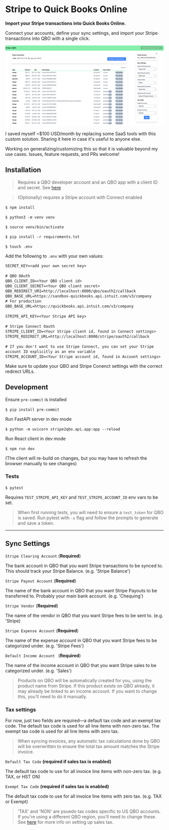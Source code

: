 # Stripe to Quick Books Online

**Import your Stripe transactions into Quick Books Online.**

Connect your accounts, define your sync settings, and import your Stripe transactions into QBO with a single click.

![screenshot](screenshot.png)

I saved myself ~$100 USD/month by replacing some SaaS tools with this custom solution. Sharing it here in case it's useful to anyone else.

Working on generalizing/customizing this so that it is valuable beyond my use cases. Issues, feature requests, and PRs welcome!

## Installation

> Requires a QBO developer account and an QBO app with a client ID and secret. See [here](https://developer.intuit.com/app/developer/qbo/docs/develop/authentication-and-authorization/oauth-2.0)

> (Optionally) requires a Stripe account with Connect enabled

`$ npm install`

`$ python3 -m venv venv`

`$ source venv/bin/activate`

`$ pip install -r requirements.txt`

`$ touch .env`

Add the following to `.env` with your own values:

```
SECRET_KEY=<add your own secret key>

# QBO OAuth
QBO_CLIENT_ID=<Your QBO client id>
QBO_CLIENT_SECRET=<Your QBO client secret>
QBO_REDIRECT_URI=http://localhost:8000/qbo/oauth2/callback
QBO_BASE_URL=https://sandbox-quickbooks.api.intuit.com/v3/company
# For production QBO_BASE_URL=https://quickbooks.api.intuit.com/v3/company

STRIPE_API_KEY=<Your Stripe API key>

# Stripe Connect Oauth
STRIPE_CLIENT_ID=<Your Stripe client id, found in Connect settings>
STRIPE_REDIRECT_URL=http://localhost:8000/stripe/oauth2/callback

# If you don't want to use Stripe Connect, you can set your Stripe account ID explicitly as an env variable
STRIPE_ACCOUNT_ID=<Your Stripe account id, found in Account settings>

```

Make sure to update your QBO and Stripe Conenct settings with the correct redirect URLs.

## Development

Ensure `pre-commit` is installed

`$ pip install pre-commit`

Run FastAPI server in dev mode

`$ python -m uvicorn stripe2qbo.api.app:app --reload`

Run React client in dev mode

`$ npm run dev`

(The client will re-build on changes, but you may have to refresh the browser manually to see changes)

### Tests

`$ pytest`

Requires `TEST_STRIPE_API_KEY` and `TEST_STRIPE_ACCOUNT_ID` env vars to be set.

> When first running tests, you will need to ensure a `test_token` for QBO is saved. Run pytest with `-s` flag and follow the prompts to generate and save a token.

---

## Sync Settings

`Stripe Clearing Account` (**Required**)

The bank account in QBO that you want Stripe transactions to be synced to. This should track your Stripe Balance. (e.g. 'Stripe Balance')

`Stripe Payout Account` (**Required**)

The name of the bank account in QBO that you want Stripe Payouts to be transferred to. Probably your main bank account. (e.g. 'Chequing')

`Stripe Vendor` (**Required**)

The name of the vendor in QBO that you want Stripe fees to be sent to. (e.g. 'Stripe\)

`Stripe Expense Account` (**Required**)

The name of the expense account in QBO that you want Stripe fees to be categorized under. (e.g. 'Stripe Fees')

`Default Income Account ` (**Required**)

The name of the income account in QBO that you want Stripe sales to be categorized under. (e.g. 'Sales')

> Products on QBO will be automatically created for you, using the product name from Stripe. If this product exists on QBO already, it may already be linked to an income account. If you want to change this, you'll need to do it manually.

### Tax settings

For now, just two fields are required—a default tax code and an exempt tax code. The default tax code is used for all line items with non-zero tax. The exempt tax code is used for all line items with zero tax.

> When syncing invoices, any automatic tax calculations done by QBO will be overwritten to ensure the total tax amount matches the Stripe invoice.

`Default Tax Code` **(required if sales tax is enabled)**

The default tax code to use for all invoice line items with non-zero tax. (e.g. TAX, or HST ON)

`Exempt Tax Code` **(required if sales tax is enabled)**

The default tax code to use for all invoice line items with zero tax. (e.g. TAX or Exempt)

> 'TAX' and 'NON' are psuedo tax codes specific to US QBO accounts. If you're using a different QBO region, you'll need to change these. See [here](https://developer.intuit.com/app/developer/qbo/docs/develop/tutorials/transaction-tax-detail-entity-fields) for more info on setting up sales tax.
